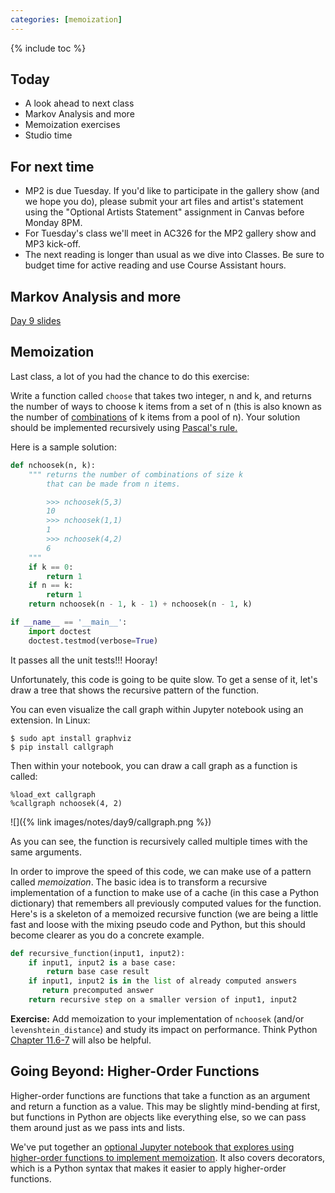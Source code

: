 ```yaml
---
categories: [memoization]
---
```


{% include toc %}

## Today

* A look ahead to next class
* Markov Analysis and more
* Memoization exercises
* Studio time

## For next time
* MP2 is due Tuesday. If you'd like to participate in the gallery show (and we hope you do), please submit your art files and artist's statement using the "Optional Artists Statement" assignment in Canvas before Monday 8PM.
* For Tuesday's class we'll meet in AC326 for the MP2 gallery show and MP3 kick-off.
* The next reading is longer than usual as we dive into Classes. Be sure to budget time for active reading and use Course Assistant hours.


## Markov Analysis and more
[Day 9 slides](https://drive.google.com/file/d/11em63oaNmiX3UFYzRMttvbyq0j-seKLh/view?usp=sharing)


## Memoization

Last class, a lot of you had the chance to do this exercise:

Write a function called `choose` that takes two integer, n and k, and returns
the number of ways to choose k items from a set of n (this is also known as
the number of [combinations](https://en.wikipedia.org/wiki/Combination) of k
items from a pool of n). Your solution should be implemented recursively using
[Pascal's rule.](https://en.wikipedia.org/wiki/Pascal%27s_rule)


Here is a sample solution:

```python
def nchoosek(n, k):
    """ returns the number of combinations of size k
        that can be made from n items.

        >>> nchoosek(5,3)
        10
        >>> nchoosek(1,1)
        1
        >>> nchoosek(4,2)
        6
    """
    if k == 0:
        return 1
    if n == k:
        return 1
    return nchoosek(n - 1, k - 1) + nchoosek(n - 1, k)

if __name__ == '__main__':
    import doctest
    doctest.testmod(verbose=True)
```

It passes all the unit tests!!! Hooray!

Unfortunately, this code is going to be quite slow.  To get a sense of it, let's draw a tree that shows the recursive pattern of the function.

You can even visualize the call graph within Jupyter notebook using an extension. In Linux:

```
$ sudo apt install graphviz
$ pip install callgraph
```

Then within your notebook, you can draw a call graph as a function is called:

```
%load_ext callgraph
%callgraph nchoosek(4, 2)
```

![]({% link images/notes/day9/callgraph.png %})

As you can see, the function is recursively called multiple times with the same arguments.

In order to improve the speed of this code, we can make use of a pattern called *memoization*.  The basic idea is to transform a recursive implementation of a function to make use of a cache (in this case a Python dictionary) that remembers all previously computed values for the function.  Here's is a skeleton of a memoized recursive function (we are being a little fast and loose with the mixing pseudo code and Python, but this should become clearer as you do a concrete example.

```python
def recursive_function(input1, input2):
    if input1, input2 is a base case:
        return base case result
    if input1, input2 is in the list of already computed answers
       return precomputed answer
    return recursive step on a smaller version of input1, input2
```


**Exercise:** Add memoization to your implementation of `nchoosek` (and/or `levenshtein_distance`) and study its impact on performance.
Think Python [Chapter 11.6-7](http://greenteapress.com/thinkpython2/html/thinkpython2012.html#sec135) will also be helpful.

## Going Beyond: Higher-Order Functions

Higher-order functions are functions that take a function as an argument and return a function as a value.
This may be slightly mind-bending at first, but functions in Python are objects like everything else, so we can pass them around just as we pass ints and lists.

We've put together an [optional Jupyter notebook that explores using higher-order functions to implement memoization](/notes/caching-and-decorators).
It also covers decorators, which is a Python syntax that makes it easier to apply higher-order functions.
